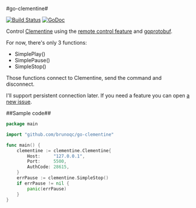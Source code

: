 #go-clementine#

[![Build Status](https://travis-ci.org/brunoqc/go-clementine.svg?branch=master)](https://travis-ci.org/brunoqc/go-clementine)
[![GoDoc](https://godoc.org/github.com/brunoqc/go-clementine?status.svg)](https://godoc.org/github.com/brunoqc/go-clementine)

Control [Clementine](http://www.clementine-player.org/) using the [remote control feature](https://code.google.com/p/clementine-player/wiki/RemoteControl) and [goprotobuf](https://code.google.com/p/goprotobuf/).

For now, there's only 3 functions:
- SimplePlay()
- SimplePause()
- SimpleStop()

Those functions connect to Clementine, send the command and disconnect.

I'll support persistent connection later. If you need a feature you can open [a new issue](https://github.com/brunoqc/go-clementine/issues/new).

##Sample code##

```go
package main

import "github.com/brunoqc/go-clementine"

func main() {
	clementine := clementine.Clementine{
		Host:     "127.0.0.1",
		Port:     5500,
		AuthCode: 28615,
	}
	errPause := clementine.SimpleStop()
	if errPause != nil {
		panic(errPause)
	}
}
```
